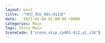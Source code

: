 ```yaml
---
layout: post
title:  "메인_회상_001~012장"
date:   2021-02-08 01:00:00 +0000
categories: Main
Tags: Story Main
SceneCode: ["scene_skip_cp001-012_q1_s10"]
---
```

